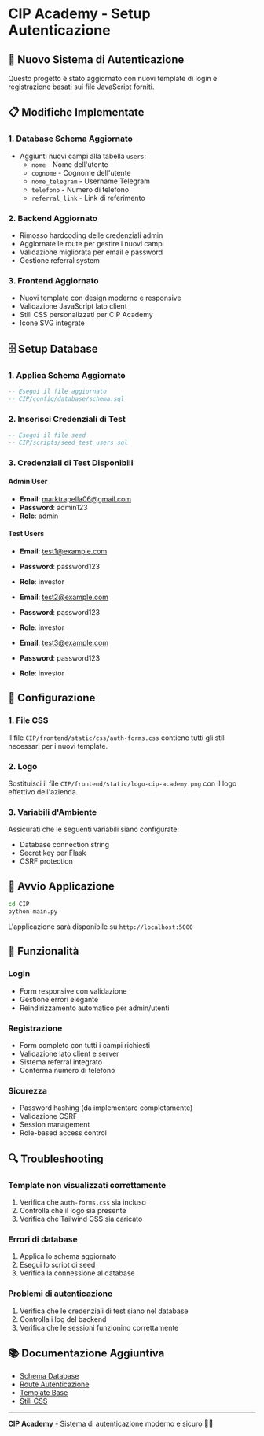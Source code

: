 # CIP Academy - Setup Autenticazione

## 🚀 Nuovo Sistema di Autenticazione

Questo progetto è stato aggiornato con nuovi template di login e registrazione basati sui file JavaScript forniti.

## 📋 Modifiche Implementate

### 1. Database Schema Aggiornato
- Aggiunti nuovi campi alla tabella `users`:
  - `nome` - Nome dell'utente
  - `cognome` - Cognome dell'utente  
  - `nome_telegram` - Username Telegram
  - `telefono` - Numero di telefono
  - `referral_link` - Link di referimento

### 2. Backend Aggiornato
- Rimosso hardcoding delle credenziali admin
- Aggiornate le route per gestire i nuovi campi
- Validazione migliorata per email e password
- Gestione referral system

### 3. Frontend Aggiornato
- Nuovi template con design moderno e responsive
- Validazione JavaScript lato client
- Stili CSS personalizzati per CIP Academy
- Icone SVG integrate

## 🗄️ Setup Database

### 1. Applica Schema Aggiornato
```sql
-- Esegui il file aggiornato
-- CIP/config/database/schema.sql
```

### 2. Inserisci Credenziali di Test
```sql
-- Esegui il file seed
-- CIP/scripts/seed_test_users.sql
```

### 3. Credenziali di Test Disponibili

#### Admin User
- **Email**: marktrapella06@gmail.com
- **Password**: admin123
- **Role**: admin

#### Test Users
- **Email**: test1@example.com
- **Password**: password123
- **Role**: investor

- **Email**: test2@example.com  
- **Password**: password123
- **Role**: investor

- **Email**: test3@example.com
- **Password**: password123
- **Role**: investor

## 🔧 Configurazione

### 1. File CSS
Il file `CIP/frontend/static/css/auth-forms.css` contiene tutti gli stili necessari per i nuovi template.

### 2. Logo
Sostituisci il file `CIP/frontend/static/logo-cip-academy.png` con il logo effettivo dell'azienda.

### 3. Variabili d'Ambiente
Assicurati che le seguenti variabili siano configurate:
- Database connection string
- Secret key per Flask
- CSRF protection

## 🚀 Avvio Applicazione

```bash
cd CIP
python main.py
```

L'applicazione sarà disponibile su `http://localhost:5000`

## 📱 Funzionalità

### Login
- Form responsive con validazione
- Gestione errori elegante
- Reindirizzamento automatico per admin/utenti

### Registrazione  
- Form completo con tutti i campi richiesti
- Validazione lato client e server
- Sistema referral integrato
- Conferma numero di telefono

### Sicurezza
- Password hashing (da implementare completamente)
- Validazione CSRF
- Session management
- Role-based access control

## 🔍 Troubleshooting

### Template non visualizzati correttamente
1. Verifica che `auth-forms.css` sia incluso
2. Controlla che il logo sia presente
3. Verifica che Tailwind CSS sia caricato

### Errori di database
1. Applica lo schema aggiornato
2. Esegui lo script di seed
3. Verifica la connessione al database

### Problemi di autenticazione
1. Verifica che le credenziali di test siano nel database
2. Controlla i log del backend
3. Verifica che le sessioni funzionino correttamente

## 📚 Documentazione Aggiuntiva

- [Schema Database](config/database/schema.sql)
- [Route Autenticazione](backend/auth/routes.py)
- [Template Base](frontend/templates/auth/base_auth.html)
- [Stili CSS](frontend/static/css/auth-forms.css)

---

**CIP Academy** - Sistema di autenticazione moderno e sicuro 🚀✨
